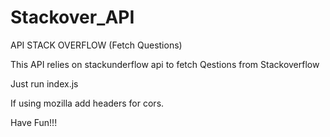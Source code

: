 # Stackover_API
API STACK OVERFLOW (Fetch Questions)

This API relies on stackunderflow api to fetch Qestions from Stackoverflow

Just run index.js

If using mozilla add headers for cors.

Have Fun!!!
